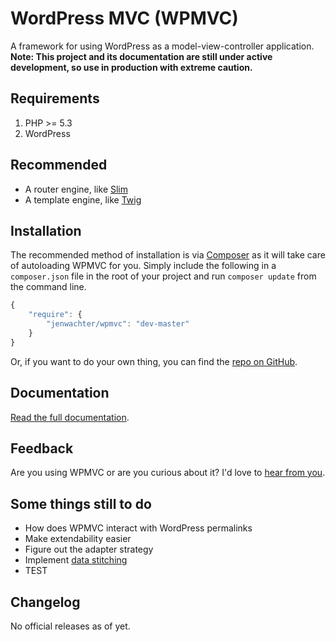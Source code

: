 # WordPress MVC (WPMVC)

A framework for using WordPress as a model-view-controller application. __Note: This project and its documentation are still under active development, so use in production with extreme caution.__

## Requirements

1. PHP >= 5.3
1. WordPress


## Recommended
* A router engine, like [Slim](http://www.slimframework.com/)
* A template engine, like [Twig](http://twig.sensiolabs.org/)


## Installation

The recommended method of installation is via [Composer](http://getcomposer.org/) as it will take care of autoloading WPMVC for you. Simply include the following in a `composer.json` file in the root of your project and run `composer update` from the command line.

```javascript
{
    "require": {
        "jenwachter/wpmvc": "dev-master"
    }
}
```

Or, if you want to do your own thing, you can find the [repo on GitHub](https://github.com/jenwachter/wpmvc).


## Documentation

[Read the full documentation](http://jenwachter.com/projects/wpmvc/).


## Feedback

Are you using WPMVC or are you curious about it? I'd love to [hear from you](mailto:jenleighkelly@gmail.com).


## Some things still to do

* How does WPMVC interact with WordPress permalinks
* Make extendability easier
* Figure out the adapter strategy
* Implement [data stitching](http://webadvent.org/2011/a-stitch-in-time-saves-nine-by-paul-jones)
* TEST


## Changelog

No official releases as of yet.
